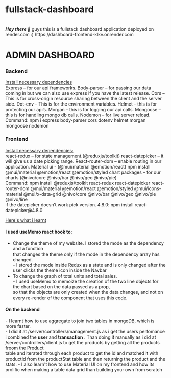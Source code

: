# fullstack-dashboard
<br>
<b><em>Hey there 👋</em></b> guys this is a fullstack dashboard application deployed on render.com :)
https://dashboard-frontend-klkv.onrender.com
<br>
<h1>ADMIN DASHBOARD</h1>
<h3>Backend</h3>
<ins>Install necessary dependencies</ins>
<br>
Express – for our api frameworks.
Body-parser – for passing our data coming in but we can also use express if you have the latest release.
Cors – This is for cross-origin resource sharing between the client and the server side.
Dot-env – This is for the environment variables.
Helmet – this is for protecting our api’s.
Morgan – this is for logging our api calls.
Mongoose – this is for handling mongo db calls.
Nodemon – for live server reload.
<br>
Command: npm i express body-parser cors dotenv helmet morgan mongoose nodemon
<br>
<h3>Frontend</h3>
<ins>Install necessary dependencies:</ins>
<br>
react-redux – for state management.(@reduxjs/toolkit)
react-datepicker – it will give us a date picking range.
React-router-dom – enable routing in our application.
Material ui - (@mui/material  @emotion/react) npm install @mui/material @emotion/react @emotion/styled
chart packages – for our charts (@nivo/core @nivo/bar @nivo/geo @nivo/pie)
<br>
Command: npm install @reduxjs/toolkit react-redux react-datepicker react-router-dom @mui/material @emotion/react @emotion/styled @mui/icons-material @mui/x-data-grid @nivo/core @nivo/bar @nivo/geo @nivo/pie @nivo/line
<br>
if the datepicker doesn’t work pick version. 4.8.0: npm install react-datepicker@4.8.0 
<br>

<ins>Here's what i learnt</ins>
<h4> I used useMemo react hook to:</h4> 
<ul>
<li>Change the theme of my website. I stored the mode as the dependency and a function <br>
that changes the theme only if the mode in the dependency array has changed. <br>
 - I stored the mode inside Redux as a state and is only changed after the user clicks the theme icon inside the Navbar </li>
<li>To change the graph of total units and total sales. <br>
 - I used useMemo to memoize the creation of the two line objects for the chart based on the data passed as a prop,<br>
so that the objects are only created when the data changes, and not on every re-render of the component that uses this code.
</li>
</ul>
<h4>On the backend</h4>
 - I learnt how to use aggregate to join two tables in mongoDB, which is more faster. <br>
 - I did it at /server/controllers/management.js as i get the users perfomance i combined the <b>user</b> and <b>transaction</b> .
Than doing it manually as i did at /server/controllers/client.js to get the products by getting all the products froom the Product <br>
table and iterated through each product to get the id and matched it with productId from the productStat table and then returning the product and the stats.
 - I also learn't how to use Material UI on my frontend and how its prolific when making a table data grid than building your own from scratch
